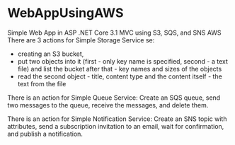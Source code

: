 # WebAppUsingAWS
Simple Web App in ASP .NET Core 3.1 MVC using S3, SQS, and SNS AWS
There are 3 actions for Simple Storage Service se:
  - creating an S3 bucket,
  - put two objects into it (first - only key name is specified, second - a text file) and list the bucket after that - key names and sizes of the objects
  - read the second object - title, content type and the content itself - the text from the file

There is an action for Simple Queue Service: Create an SQS queue, send two messages to the queue, receive the messages, and delete them.

There is an action for Simple Notification Service: Create an SNS topic with attributes, send a subscription invitation to an email, wait for confirmation, and publish a notification.
